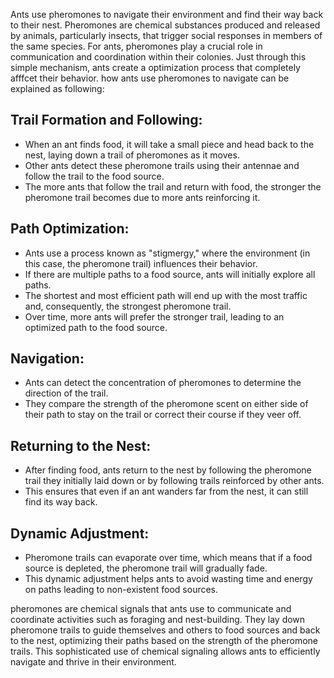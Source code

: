 Ants use pheromones to navigate their environment and find their way back to their nest. Pheromones are chemical substances produced and released by animals, particularly insects, that trigger social responses in members of the same species. For ants, pheromones play a crucial role in communication and coordination within their colonies. Just through this simple mechanism, ants create a optimization process that completely afffcet their behavior. how ants use pheromones to navigate can be explained as following:

## Trail Formation and Following:

-  When an ant finds food, it will take a small piece and head back to the nest, laying down a trail of pheromones as it moves.
-  Other ants detect these pheromone trails using their antennae and follow the trail to the food source.
-  The more ants that follow the trail and return with food, the stronger the pheromone trail becomes due to more ants reinforcing it.

## Path Optimization:

-  Ants use a process known as "stigmergy," where the environment (in this case, the pheromone trail) influences their behavior.
-  If there are multiple paths to a food source, ants will initially explore all paths.
-  The shortest and most efficient path will end up with the most traffic and, consequently, the strongest pheromone trail.
-  Over time, more ants will prefer the stronger trail, leading to an optimized path to the food source.

## Navigation:

-  Ants can detect the concentration of pheromones to determine the direction of the trail.
-  They compare the strength of the pheromone scent on either side of their path to stay on the trail or correct their course if they veer off.

## Returning to the Nest:

-  After finding food, ants return to the nest by following the pheromone trail they initially laid down or by following trails reinforced by other ants.
-  This ensures that even if an ant wanders far from the nest, it can still find its way back.

## Dynamic Adjustment:

-  Pheromone trails can evaporate over time, which means that if a food source is depleted, the pheromone trail will gradually fade.
- This dynamic adjustment helps ants to avoid wasting time and energy on paths leading to non-existent food sources.





  
 pheromones are chemical signals that ants use to communicate and coordinate activities such as foraging and nest-building. They lay down pheromone trails to guide themselves and others to food sources and back to the nest, optimizing their paths based on the strength of the pheromone trails. This sophisticated use of chemical signaling allows ants to efficiently navigate and thrive in their environment.
